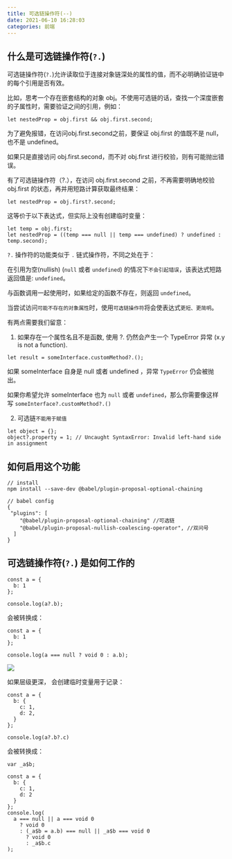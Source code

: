 ```yaml
---
title: 可选链操作符(--)
date: 2021-06-10 16:28:03
categories: 前端
---
```

## 什么是可选链操作符(`?.`)

可选链操作符(`?.`)允许读取位于连接对象链深处的属性的值，而不必明确验证链中的每个引用是否有效。

比如，思考一个存在嵌套结构的对象 obj。不使用可选链的话，查找一个深度嵌套的子属性时，需要验证之间的引用，例如：

```
let nestedProp = obj.first && obj.first.second;
```

为了避免报错，在访问obj.first.second之前，要保证 obj.first 的值既不是 null，也不是 undefined。

如果只是直接访问 obj.first.second，而不对 obj.first 进行校验，则有可能抛出错误。

有了可选链操作符（?.），在访问 obj.first.second 之前，不再需要明确地校验 obj.first 的状态，再并用短路计算获取最终结果：

```
let nestedProp = obj.first?.second;
```

这等价于以下表达式，但实际上没有创建临时变量：

```
let temp = obj.first;
let nestedProp = ((temp === null || temp === undefined) ? undefined : temp.second);
```

`?.` 操作符的功能类似于 `.` 链式操作符，不同之处在于：

在引用为空(nullish) (`null` 或者 `undefined`) 的情况下`不会引起错误`，该表达式短路返回值是: `undefined`。

与函数调用一起使用时，如果给定的函数不存在，则返回 `undefined`。

当尝试访问`可能不存在的对象属性`时，使用`可选链操作符`将会使表达式`更短、更简明`。

有两点需要我们留意：

1.  如果存在一个属性名且不是函数, 使用 ?. 仍然会产生一个 TypeError 异常 (x.y is not a function).

```
let result = someInterface.customMethod?.();
```

如果 someInterface 自身是 null 或者 undefined ，异常 `TypeError` 仍会被抛出。

如果你希望允许 someInterface 也为 `null` 或者 `undefined`，那么你需要像这样写 `someInterface?.customMethod?.()`

2.  可选链`不能用于赋值`

```
let object = {};
object?.property = 1; // Uncaught SyntaxError: Invalid left-hand side in assignment
```

## 如何启用这个功能

```
// install
npm install --save-dev @babel/plugin-proposal-optional-chaining

// babel config
{
 "plugins": [
    "@babel/plugin-proposal-optional-chaining" //可选链
    "@babel/plugin-proposal-nullish-coalescing-operator", //双问号
  ]
}
```

## 可选链操作符(`?.`) 是如何工作的

```
const a = {
  b: 1
};

console.log(a?.b);
```

会被转换成：

```
const a = {
  b: 1
};

console.log(a === null ? void 0 : a.b);
```

![](https://upload-images.jianshu.io/upload_images/10024246-a048dd2a5d082ed7.png?imageMogr2/auto-orient/strip%7CimageView2/2/w/1240)

如果层级更深， 会创建临时变量用于记录：

```
const a = {
  b: {
    c: 1,
    d: 2,
  }
};

console.log(a?.b?.c)
```

会被转换成：

```
var _a$b;

const a = {
  b: {
    c: 1,
    d: 2
  }
};
console.log(
  a === null || a === void 0
    ? void 0 
    : (_a$b = a.b) === null || _a$b === void 0
      ? void 0
      : _a$b.c
);
```
